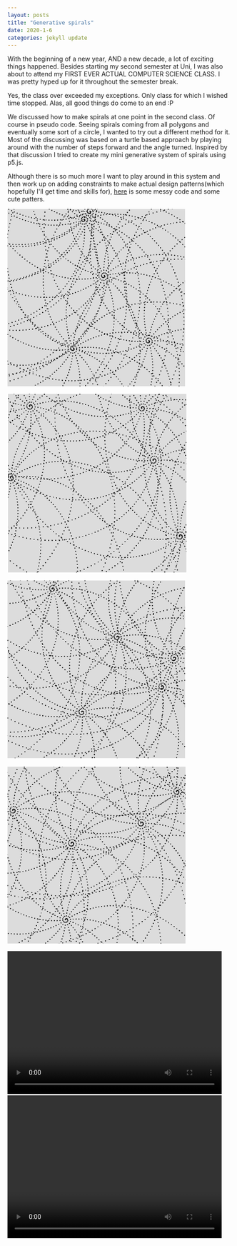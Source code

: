 ```yaml
---
layout: posts
title: "Generative spirals"
date: 2020-1-6
categories: jekyll update
---
```

With the beginning of a new year, AND a new decade, a lot of exciting things happened. Besides starting my second semester at Uni, I was also about to attend my FIRST EVER ACTUAL COMPUTER SCIENCE CLASS. I was pretty hyped up for it throughout the semester break. 

Yes, the class over exceeded my exceptions. Only class for which I wished time stopped. Alas, all good things do come to an end :P

We discussed how to make spirals at one point in the second class. Of course in pseudo code. Seeing spirals coming from all polygons and eventually some sort of a circle, I wanted to try out a different method for it. Most of the discussing was based on a turtle based approach by playing around with the number of steps forward and the angle turned.  Inspired by that discussion I tried to create my mini generative system of spirals using p5.js.

Although there is so much more I want to play around in this system and then work up on adding constraints to make actual design patterns(which hopefully I'll get time and skills for), [here](https://github.com/rasponicc/generative-stuff/tree/master/generative%20spirals) is some messy code and some cute patters.

![Generative spirals](/assets/post-assets/generative-spirals/1.png)


![Generative spirals](/assets/post-assets/generative-spirals/2.png)


![Generative spirals](/assets/post-assets/generative-spirals/3.png)


![Generative spirals](/assets/post-assets/generative-spirals/4.png)



<video width="480" height="320" controls="controls">
  <source src="/assets/post-assets/generative-spirals/Screencast 2020-01-29 00:24:20.mp4" type="video/mp4">
</video>


<video width="480" height="320" controls="controls">
  <source src="/assets/post-assets/generative-spirals/Screencast 2020-01-29 00:25:10.mp4" type="video/mp4">
</video>
